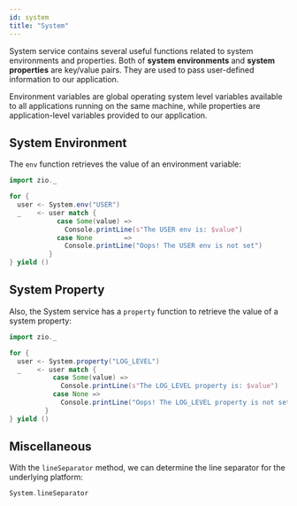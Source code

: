 ```yaml
---
id: system
title: "System"
---
```


System service contains several useful functions related to system environments and properties. Both of **system environments** and **system properties** are key/value pairs. They are used to pass user-defined information to our application.

Environment variables are global operating system level variables available to all applications running on the same machine, while properties are application-level variables provided to our application.

## System Environment
The `env` function retrieves the value of an environment variable:

```scala mdoc:compile-only
import zio._

for {
  user <- System.env("USER")
  _    <- user match {
            case Some(value) => 
              Console.printLine(s"The USER env is: $value")
            case None        => 
              Console.printLine("Oops! The USER env is not set")
          }
} yield ()
```

## System Property
Also, the System service has a `property` function to retrieve the value of a system property:

```scala mdoc:compile-only
import zio._

for {
  user <- System.property("LOG_LEVEL")
  _    <- user match {
           case Some(value) => 
             Console.printLine(s"The LOG_LEVEL property is: $value")
           case None => 
             Console.printLine("Oops! The LOG_LEVEL property is not set")
         }
} yield ()
```

## Miscellaneous

With the `lineSeparator` method, we can determine the line separator for the underlying platform:

```scala mdoc
System.lineSeparator
```
